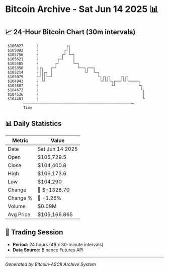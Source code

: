 # Bitcoin Archive - Sat Jun 14 2025 📊

## 📈 24-Hour Bitcoin Chart (30m intervals)

```
 $106027      ┤            ┌┐                                  
 $105892      ┤           ┌┘│                                  
 $105756      ┤          ┌┘ └─┐                                
 $105621      ┤        ┌─┘    │                                
 $105485      ┤       ┌┘      └─┐                              
 $105350      ┤┌┐   ┌─┘         └──┐┌──┐                       
 $105214      ┤││┌┐ │              └┘  └─┐                     
 $105079      ┼┘││└─┘                    └┐┌┐┌┐    ┌┐┌┐        
 $104943      ┤ └┘                        └┘└┘└┐┌──┘└┘└────┐   
 $104807      ┤                                └┘          └┐  
 $104672      ┤                                             └┐ 
 $104536      ┤                                              │ 
 $104401      ┤                                              └ 
        ────────────────────────────────────────────────→
        Time
```

## 📊 Daily Statistics

| Metric | Value |
|--------|-------|
| Date | Sat Jun 14 2025 |
| Open | $105,729.5 |
| Close | $104,400.8 |
| High | $106,173.6 |
| Low | $104,290 |
| Change | 🔴 $-1328.70 |
| Change % | 🔴 -1.26% |
| Volume | $0.09M |
| Avg Price | $105,166.865 |

## 📅 Trading Session

- **Period:** 24 hours (48 x 30-minute intervals)
- **Data Source:** Binance Futures API

---
*Generated by Bitcoin-ASCII Archive System*
